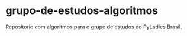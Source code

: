 # grupo-de-estudos-algoritmos

Repositorio com algoritmos para o grupo de estudos do PyLadies Brasil.